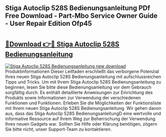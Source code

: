 ## Stiga Autoclip 528S Bedienungsanleitung PDf Free Download - Part-Mbo Service Owner Guide - User Repair Edition Ofp45

# <h2><a href="http://df23k08.blite.top/?on=Stiga+Autoclip+528S+Bedienungsanleitung">🔗Download 👉🔴 Stiga Autoclip 528S Bedienungsanleitung</a></h2>

[![Stiga Autoclip 528S Bedienungsanleitung new download](https://i.imgur.com/lujVjoI.png)](http://df23k08.blite.top/?on=Stiga+Autoclip+528S+Bedienungsanleitung)
Produktinformationen Dieser Leitfaden erschließt das verborgene Potenzial Ihres neuen Stiga Autoclip 528S Bedienungsanleitung mit aufschlussreichen Tipps und Tricks. Um mit Ihrem Stiga Autoclip 528S Bedienungsanleitung zu beginnen, lesen Sie bitte diese Bedienungsanleitung vor dem Gebrauch sorgfältig durch. Es enthält detaillierte Anweisungen zur Einrichtung des Produkts sowie Informationen zur Verwendung der verschiedenen Funktionen und Funktionen. Erleben Sie die Möglichkeiten der Funktionsliste mit Ihrem neuen Stiga Autoclip 528S Bedienungsanleitung. Wir gehen davon aus, dass das Stiga Autoclip 528S BedienungsanleitungD eine wertvolle und informative Ressource auf Ihrem Weg zur Beherrschung der Verwendung Ihres neuen Gadgets war. Sollten Sie Hilfe oder Klärung benötigen, zögern Sie bitte nicht, unser Support-Team zu kontaktieren.
